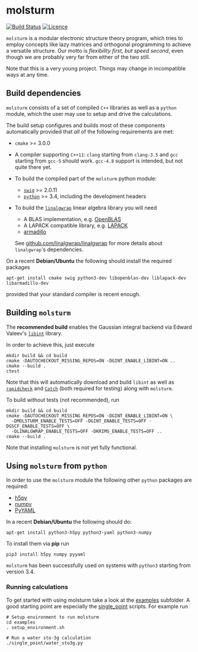 # molsturm
[![Build Status](https://travis-ci.org/molsturm/molsturm.svg?branch=master)](https://travis-ci.org/molsturm/molsturm)
[![Licence](https://img.shields.io/github/license/molsturm/molsturm.svg)](LICENCE)

``molsturm`` is a modular electronic structure theory program,
which tries to employ concepts like lazy matrices and orthogonal programming
to achieve a versatile structure.
Our motto is *flexibility first, but speed second*, even though we are probably very far
from either of the two still.

Note that this is a very young project.
Things may change in incompatible ways at any time.

## Build dependencies
``molsturm`` consists of a set of compiled ``C++`` libraries
as well as a ``python`` module, which the user may use to setup and drive the calculations.

The build setup configures and builds most of these components automatically
provided that *all* of the following requirements are met:
- ``cmake`` >= 3.0.0
- A compiler supporting ``C++11``: ``clang`` starting from `clang-3.5` and `gcc` starting
  from `gcc-5` should work.
  `gcc-4.8` support is intended, but not quite there yet.
- To build the compiled part of the ``molsturm`` python module:
	- [``swig``](http://swig.org/) >= 2.0.11
	- [``python``](https://www.python.org/) >= 3.4, including the development headers
- To build the [``linalgwrap``](https://linalgwrap.org) linear algebra library
  you will need
	- A BLAS implementation, e.g. [OpenBLAS](https://github.com/xianyi/OpenBLAS/)
	- A LAPACK compatible library, e.g. [LAPACK](http://netlib.org/lapack)
	- [armadillo](http://arma.sourceforge.net/)

  See [github.com/linalgwrap/linalgwrap](https://github.com/linalgwrap/linalgwrap/blob/master/README.md)
  for more details about ``linalgwrap``'s dependencies.

On a recent **Debian/Ubuntu** the following should install the required packages
```
apt-get install cmake swig python3-dev libopenblas-dev liblapack-dev libarmadillo-dev
```
provided that your standard compiler is recent enough.

## Building ``molsturm``
The **recommended build** enables the Gaussian integral backend
via Edward Valeev's [``libint``](https://github.com/evaleev/libint) library.

In order to achieve this, just execute
```
mkdir build && cd build
cmake -DAUTOCHECKOUT_MISSING_REPOS=ON -DGINT_ENABLE_LIBINT=ON ..
cmake --build .
ctest
```
Note that this will automatically download and build ``libint`` as well as
[``rapidcheck``](https://github.com/emil-e/rapidcheck) and
[``Catch``](https://github.com/philsquared/Catch/)
(both required for testing) along with ``molsturm``.

To build without tests (not recommended), run
```
mkdir build && cd build
cmake -DAUTOCHECKOUT_MISSING_REPOS=ON -DGINT_ENABLE_LIBINT=ON \
  -DMOLSTURM_ENABLE_TESTS=OFF -DGINT_ENABLE_TESTS=OFF -DGSCF_ENABLE_TESTS=OFF \
  -DLINALGWRAP_ENABLE_TESTS=OFF -DKRIMS_ENABLE_TESTS=OFF ..
cmake --build .
```

Note that installing `molsturm` is not yet fully functional.

## Using `molsturm` from `python`
In order to use the `molsturm` module the following other `python`
packages are required:
- [h5py](https://pypi.python.org/pypi/h5py)
- [numpy](https://pypi.python.org/pypi/numpy)
- [PyYAML](https://pypi.python.org/pypi/PyYAML)

In a recent **Debian/Ubuntu** the following should do:
```
apt-get install python3-h5py python3-yaml python3-numpy
```

To install them via **pip** run
```
pip3 install h5py numpy pyyaml
```

`molsturm` has been successfully used on systems with
`python3` starting from version 3.4.

### Running calculations
To get started with using molsturm take a look at the [examples](examples/)
subfolder. A good starting point are especially the [single_point](examples/single_point)
scripts. For example run
```
# Setup environment to run molsturm
cd examples
. setup_environment.sh

# Run a water sto-3g calculation
./single_point/water_sto3g.py
```
